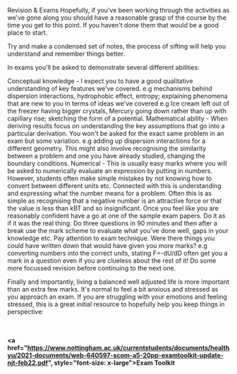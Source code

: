 Revision & Exams
Hopefully, if you've been working through the activities as we've gone along you should have a reasonable grasp of the course by the time you get to this point. If you haven't done them that would be a good place to start.

Try and make a condensed set of notes, the process of sifting will help you understand and remember things better. 

In exams you'll be asked to demonstrate several different abilities:

Conceptual knowledge - I expect you to have a good qualitative understanding of key features we've covered. e.g mechanisms behind dispersion interactions, hydrophobic effect, entropy; explaining phenomena that are new to you in terms of ideas we've covered e.g Ice cream left out of the freezer having bigger crystals, Mercury going down rather than up with capillary rise; sketching the form of a potential.
Mathematical ability - When deriving results focus on understanding the key assumptions that go into a particular derivation. You won't be asked for the exact same problem in an exam but some variation. e.g adding up dispersion interactions for a different geometry. This might also involve recognising the similarity between a problem and one you have already studied, changing the boundary conditions.
Numerical - This is usually easy marks where you will be asked to numerically evaluate an expression by putting in numbers. However, students often make simple mistakes by not knowing how to convert between different units etc. Connected with this is understanding and expressing what the number means for a problem. Often this is as simple as recognising that a negative number is an attractive force or that the value is less than kBT and so insignificant.
Once you feel like you are reasonably confident have a go at one of the sample exam papers. Do it as if it was the real thing. Do three questions in 90 minutes and then after a break use the mark scheme to evaluate what you've done well, gaps in your knowledge etc. Pay attention to exam technique. Were there things you could have written down that would have given you more marks? e.g converting numbers into the correct units, stating F=-dU/dD often get you a mark in a question even if you are clueless about the rest of it! Do some more focussed revision before continuing to the next one.

Finally and importantly, living a balanced well adjusted life is more important than an extra few marks. It's normal to feel a bit anxious and stressed as you approach an exam. If you are struggling with your emotions and feeling stressed, this is a great initial resource to hopefully help you keep things in perspective:

<br><br>
<strong><a href="https://www.nottingham.ac.uk/currentstudents/documents/healthyu/2021-documents/web-640597-scom-a5-20pp-examtoolkit-update-njt-feb22.pdf", style="font-size: x-large">Exam Toolkit</a></strong>